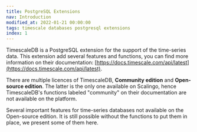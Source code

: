 ```yaml
---
title: PostgreSQL Extensions
nav: Introduction
modified_at: 2022-01-21 00:00:00
tags: timescale databases postgresql extensions
index: 1
---
```


TimescaleDB is a PostgreSQL extension for the support of the time-series data.
This extension add several features and functions, you can find more information
on their documentation: [https://docs.timescale.com/api/latest](https://docs.timescale.com/api/latest).

There are multiple licences of TimescaleDB, __Community edition__ and
__Open-source edition__. The latter is the only one available on Scalingo, hence
TimescaleDB's functions labeled "community" on their documentation
are not available on the platform.

Several important features for time-series databases not available on the
Open-source edition. It is still possible without the functions to put them in
place, we present some of them here.
